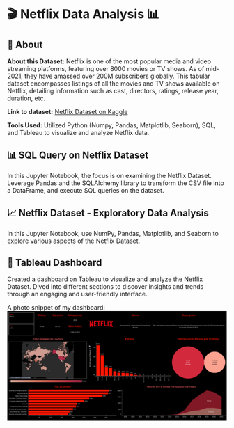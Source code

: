 # 🎬 Netflix Data Analysis 📊

## 📌 About

**About this Dataset:** Netflix is one of the most popular media and video streaming platforms, featuring over 8000 movies or TV shows. As of mid-2021, they have amassed over 200M subscribers globally. This tabular dataset encompasses listings of all the movies and TV shows available on Netflix, detailing information such as cast, directors, ratings, release year, duration, etc.

**Link to dataset:** [Netflix Dataset on Kaggle](https://www.kaggle.com/datasets/shivamb/netflix-shows/data)

**Tools Used:** Utilized Python (Numpy, Pandas, Matplotlib, Seaborn), SQL, and Tableau to visualize and analyze Netflix data.

## 📊 SQL Query on Netflix Dataset

In this Jupyter Notebook, the focus is on examining the Netflix Dataset. Leverage Pandas and the SQLAlchemy library to transform the CSV file into a DataFrame, and execute SQL queries on the dataset.

## 📈 Netflix Dataset - Exploratory Data Analysis

In this Jupyter Notebook, use NumPy, Pandas, Matplotlib, and Seaborn to explore various aspects of the Netflix Dataset.

## 📰 Tableau Dashboard

Created a dashboard on Tableau to visualize and analyze the Netflix Dataset. Dived into different sections to discover insights and trends through an engaging and user-friendly interface.

A photo snippet of my dashboard:
![Netflix Tableau Dashboard](https://github.com/ZuhailiAmin/Netflix_DataAnalysis/blob/main/Netflix_Tableau_Dashboard.png)

